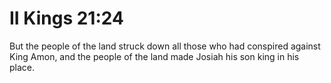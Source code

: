 # II Kings 21:24

But the people of the land struck down all those who had conspired against King Amon, and the people of the land made Josiah his son king in his place.
